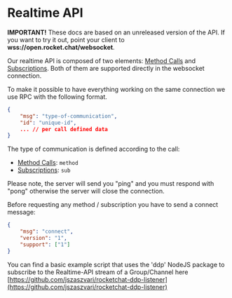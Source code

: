 # Realtime API

__IMPORTANT!__ These docs are based on an unreleased version of the API. If you want to try it out, point your client to __wss://open.rocket.chat/websocket__.

Our realtime API is composed of two elements: [Method Calls][1] and [Subscriptions][2]. Both of them are supported directly in the websocket connection.

To make it possible to have everything working on the same connection we use RPC with the following format.

```json
{
    "msg": "type-of-communication",
    "id": "unique-id",
    ... // per call defined data
}
```

The type of communication is defined according to the call:
 - [Method Calls][1]: `method`
 - [Subscriptions][2]: `sub`

 Please note, the server will send you "ping" and you must respond with "pong" otherwise the server will close the connection.

Before requesting any method / subscription you have to send a connect message:
```json
{
	"msg": "connect",
	"version": "1",
	"support": ["1"]
}
```

[1]:method-calls/
[2]:subscriptions/

You can find a basic example script that uses the 'ddp' NodeJS package to subscribe to the Realtime-API stream of a Group/Channel here [https://github.com/jszaszvari/rocketchat-ddp-listener](https://github.com/jszaszvari/rocketchat-ddp-listener)
